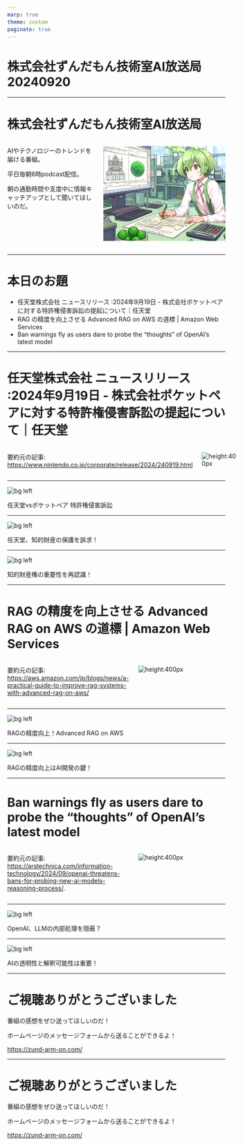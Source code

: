 ```yaml
---
marp: true
theme: custom
paginate: true
---
```


<!-- _class: title -->

# 株式会社ずんだもん技術室AI放送局 20240920



---

#  株式会社ずんだもん技術室AI放送局

<div class="columns">
<div style="flex: 5;">

AIやテクノロジーのトレンドを届ける番組。

平日毎朝6時podcast配信。

朝の通勤時間や支度中に情報キャッチアップとして聞いてほしいのだ。

</div>
<div style="flex: 7;">

![height:500px](/images/zundarmon_titlebar2.jpg)

</div>
</div>

---

# 本日のお題

- 任天堂株式会社 ニュースリリース :2024年9月19日 - 株式会社ポケットペアに対する特許権侵害訴訟の提起について｜任天堂
- RAG の精度を向上させる Advanced RAG on AWS の道標 | Amazon Web Services
- Ban warnings fly as users dare to probe the “thoughts” of OpenAI’s latest model

---

# 任天堂株式会社 ニュースリリース :2024年9月19日 - 株式会社ポケットペアに対する特許権侵害訴訟の提起について｜任天堂

<div class="columns">
<div style="flex: 7;">

要約元の記事: https://www.nintendo.co.jp/corporate/release/2024/240919.html

</div>
<div style="flex: 5;">

![height:400px](/slides/20240920/images/3.jpg)

</div>
</div>

---

![bg left](/slides/20240920/images/4.jpg)

任天堂vsポケットペア 特許権侵害訴訟

---

![bg left](/slides/20240920/images/5.jpg)

任天堂、知的財産の保護を訴求！

---

![bg left](/slides/20240920/images/6.jpg)

知的財産権の重要性を再認識！

---

# RAG の精度を向上させる Advanced RAG on AWS の道標 | Amazon Web Services

<div class="columns">
<div style="flex: 7;">

要約元の記事: https://aws.amazon.com/jp/blogs/news/a-practical-guide-to-improve-rag-systems-with-advanced-rag-on-aws/

</div>
<div style="flex: 5;">

![height:400px](/slides/20240920/images/7.jpg)

</div>
</div>

---

![bg left](/slides/20240920/images/8.jpg)

RAGの精度向上！Advanced RAG on AWS

---

![bg left](/slides/20240920/images/9.jpg)

RAGの精度向上はAI開発の鍵！

---

# Ban warnings fly as users dare to probe the “thoughts” of OpenAI’s latest model

<div class="columns">
<div style="flex: 7;">

要約元の記事: https://arstechnica.com/information-technology/2024/09/openai-threatens-bans-for-probing-new-ai-models-reasoning-process/.

</div>
<div style="flex: 5;">

![height:400px](/slides/20240920/images/10.jpg)

</div>
</div>

---

![bg left](/slides/20240920/images/11.jpg)

OpenAI、LLMの内部処理を隠蔽？

---

![bg left](/slides/20240920/images/12.jpg)

AIの透明性と解釈可能性は重要！

---

<!-- _class: end -->

# ご視聴ありがとうございました

番組の感想をぜひ送ってほしいのだ！

ホームページのメッセージフォームから送ることができるよ！

https://zund-arm-on.com/

---

<!-- _class: end -->

# ご視聴ありがとうございました

番組の感想をぜひ送ってほしいのだ！

ホームページのメッセージフォームから送ることができるよ！

https://zund-arm-on.com/

